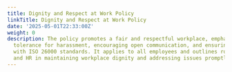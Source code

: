 ```yaml
---
title: Dignity and Respect at Work Policy
linkTitle: Dignity and Respect at Work Policy
date: '2025-05-01T22:33:00Z'
weight: 0
description: The policy promotes a fair and respectful workplace, emphasizing zero
  tolerance for harassment, encouraging open communication, and ensuring compliance
  with ISO 26000 standards. It applies to all employees and outlines roles for management
  and HR in maintaining workplace dignity and addressing issues promptly.
---
```



<!-- Unsupported block type: unsupported -->